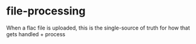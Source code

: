 # file-processing
When a flac file is uploaded, this is the single-source of truth for how that gets handled + process 
